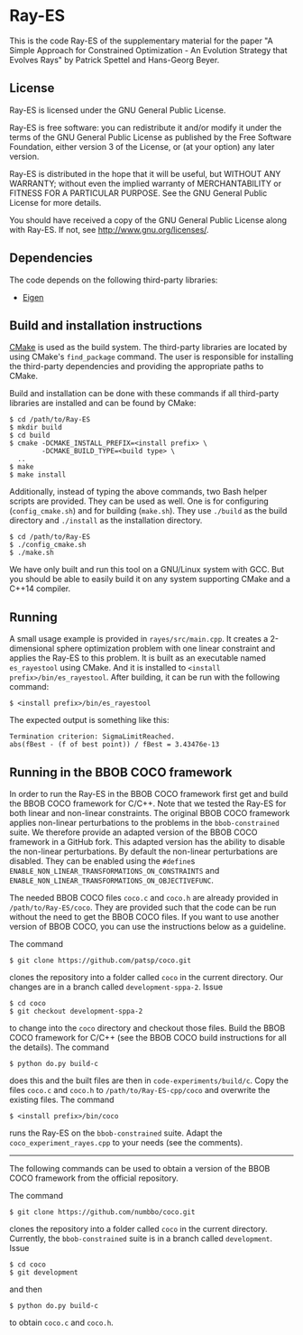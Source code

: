 # Ray-ES

This is the code Ray-ES of the supplementary material for the
paper "A Simple Approach for Constrained Optimization -
An Evolution Strategy that Evolves Rays" by Patrick Spettel and
Hans-Georg Beyer.

## License
Ray-ES is licensed under the GNU General Public License.

Ray-ES is free software: you can redistribute it and/or modify
it under the terms of the GNU General Public License as published by
the Free Software Foundation, either version 3 of the License, or
(at your option) any later version.

Ray-ES is distributed in the hope that it will be useful,
but WITHOUT ANY WARRANTY; without even the implied warranty of
MERCHANTABILITY or FITNESS FOR A PARTICULAR PURPOSE.  See the
GNU General Public License for more details.

You should have received a copy of the GNU General Public License
along with Ray-ES.  If not, see <http://www.gnu.org/licenses/>.

## Dependencies
The code depends on the following third-party libraries:

* [Eigen](http://eigen.tuxfamily.org)

## Build and installation instructions
[CMake](cmake.org) is used as the build system.
The third-party libraries are located by using CMake's `find_package`
command. The user is responsible for installing the third-party dependencies
and providing the appropriate paths to CMake.

Build and installation can be done with these commands
if all third-party libraries are installed and can be found by CMake:

    $ cd /path/to/Ray-ES
    $ mkdir build
    $ cd build
    $ cmake -DCMAKE_INSTALL_PREFIX=<install prefix> \
            -DCMAKE_BUILD_TYPE=<build type> \
      ..
    $ make
    $ make install

Additionally, instead of typing the above commands,
two Bash helper scripts are provided. They can be
used as well. One is for configuring (`config_cmake.sh`)
and for building (`make.sh`). They use `./build` as
the build directory and `./install` as the installation
directory.

    $ cd /path/to/Ray-ES
    $ ./config_cmake.sh
    $ ./make.sh

We have only built and run this tool on a GNU/Linux system
with GCC. But you should be able to easily build it on any
system supporting CMake and a C++14 compiler.

## Running
A small usage example is provided in `rayes/src/main.cpp`.
It creates a 2-dimensional sphere optimization problem with one linear
constraint and applies the Ray-ES to this problem.
It is built as an executable named `es_rayestool` using CMake.
And it is installed to `<install prefix>/bin/es_rayestool`.
After building, it can be run with the following command:

    $ <install prefix>/bin/es_rayestool

The expected output is something like this:

    Termination criterion: SigmaLimitReached.
    abs(fBest - (f of best point)) / fBest = 3.43476e-13

## Running in the BBOB COCO framework
In order to run the Ray-ES in the BBOB COCO framework first get and build
the BBOB COCO framework for C/C++. Note that we tested the Ray-ES for both
linear and non-linear constraints. The original BBOB COCO framework
applies non-linear perturbations to the problems in the `bbob-constrained`
suite. We therefore provide
an adapted version of the BBOB COCO framework in a GitHub fork.
This adapted version has the ability to disable
the non-linear perturbations.
By default the non-linear perturbations are disabled.
They can be enabled using the `#define`s
`ENABLE_NON_LINEAR_TRANSFORMATIONS_ON_CONSTRAINTS`
and
`ENABLE_NON_LINEAR_TRANSFORMATIONS_ON_OBJECTIVEFUNC`.

The needed BBOB COCO files `coco.c` and `coco.h` are already provided
in `/path/to/Ray-ES/coco`. They are provided such that the code can be
run without the need to get the BBOB COCO files. If you want to use another
version of BBOB COCO, you can use the instructions below as a guideline.

The command

    $ git clone https://github.com/patsp/coco.git

clones the repository into a folder called `coco` in the current directory.
Our changes are in a branch called `development-sppa-2`.
Issue

    $ cd coco
    $ git checkout development-sppa-2

to change into the `coco` directory and checkout those files.
Build the BBOB COCO framework for C/C++ (see the BBOB COCO
build instructions for all the details).
The command

    $ python do.py build-c

does this and the built files are then in `code-experiments/build/c`.
Copy the files `coco.c` and `coco.h` to `/path/to/Ray-ES-cpp/coco`
and overwrite the existing files.
The command

    $ <install prefix>/bin/coco

runs the Ray-ES on the `bbob-constrained` suite. Adapt the
`coco_experiment_rayes.cpp` to your needs (see the comments).

___

The following commands can be used to obtain a version of the BBOB COCO
framework from the official repository.

The command

    $ git clone https://github.com/numbbo/coco.git

clones the repository into a folder called `coco` in the current directory.
Currently, the `bbob-constrained` suite is in a branch called `development`.
Issue

    $ cd coco
    $ git development

and then

    $ python do.py build-c

to obtain `coco.c` and `coco.h`.


